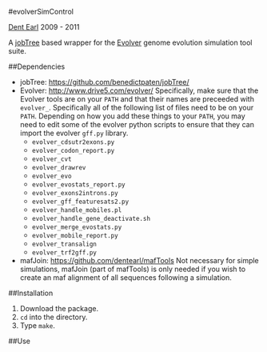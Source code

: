 #evolverSimControl

[Dent Earl](https://github.com/dentearl/)
2009 - 2011

A [jobTree](https://github.com/benedictpaten/jobTree/) based wrapper for the [Evolver](http://www.drive5.com/evolver/) genome evolution simulation tool suite.

##Dependencies
* jobTree: https://github.com/benedictpaten/jobTree/
* Evolver: http://www.drive5.com/evolver/ Specifically, make sure that the Evolver tools are on your <code>PATH</code> and that their names are preceeded with <code>evolver_</code>. Specifically all of the following list of files need to be on your <code>PATH</code>. Depending on how you add these things to your <code>PATH</code>, you may need to edit some of the evolver python scripts to ensure that they can import the evolver <code>gff.py</code> library.
    * <code>evolver_cdsutr2exons.py</code>
    * <code>evolver_codon_report.py</code>
    * <code>evolver_cvt</code>
    * <code>evolver_drawrev</code>
    * <code>evolver_evo</code>
    * <code>evolver_evostats_report.py</code>
    * <code>evolver_exons2introns.py</code>
    * <code>evolver_gff_featuresats2.py</code>
    * <code>evolver_handle_mobiles.pl</code>
    * <code>evolver_handle_gene_deactivate.sh</code>
    * <code>evolver_merge_evostats.py</code>
    * <code>evolver_mobile_report.py</code>
    * <code>evolver_transalign</code>
    * <code>evolver_trf2gff.py</code>
* mafJoin: https://github.com/dentearl/mafTools Not necessary for simple simulations, mafJoin (part of mafTools) is only needed if you wish to create an maf alignment of all sequences following a simulation.

##Installation
1. Download the package.
2. <code>cd</code> into the directory.
3. Type <code>make</code>.

##Use
